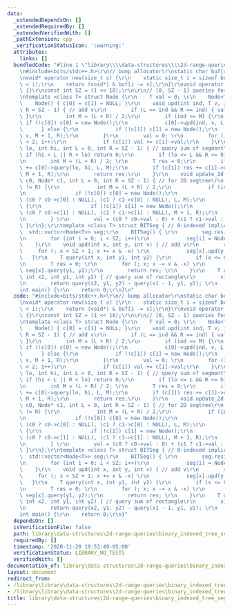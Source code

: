 ```yaml
---
data:
  _extendedDependsOn: []
  _extendedRequiredBy: []
  _extendedVerifiedWith: []
  _pathExtension: cpp
  _verificationStatusIcon: ':warning:'
  attributes:
    links: []
  bundledCode: "#line 1 \"library\\\\data-structures\\\\2d-range-queries\\\\binary_indexed_tree_seg.cpp\"\
    \n#include<bits/stdc++.h>\r\n// bump allocator\r\nstatic char buf[450 << 20];\r\
    \nvoid* operator new(size_t s) {\r\n    static size_t i = sizeof buf;\r\n    assert(s\
    \ < i);\r\n    return (void*) & buf[i -= s];\r\n}\r\nvoid operator delete(void*)\
    \ {}\r\nconst int SZ = (1 << 18);\r\n\r\n// [0, SZ - 1) queries for each axis\r\
    \ntemplate <class T> struct Node {\r\n    T val = 0; \r\n    Node<T>* c[2];\r\n\
    \    Node() { c[0] = c[1] = NULL; }\r\n    void upd(int ind, T v, int L = 0, int\
    \ R = SZ - 1) { // add v\r\n        if (L == ind && R == ind) { val += v; return;\
    \ }\r\n        int M = (L + R) / 2;\r\n        if (ind <= M) {\r\n           \
    \ if (!c[0]) c[0] = new Node();\r\n            c[0]->upd(ind, v, L, M);\r\n  \
    \      } else {\r\n            if (!c[1]) c[1] = new Node();\r\n            c[1]->upd(ind,\
    \ v, M + 1, R);\r\n        }\r\n        val = 0; \r\n        for (int i = 0; i\
    \ < 2; i++)\r\n            if (c[i]) val += c[i]->val;\r\n    }\r\n    T query(int\
    \ lo, int hi, int L = 0, int R = SZ - 1) { // query sum of segment\r\n       \
    \ if (hi < L || R < lo) return 0;\r\n        if (lo <= L && R <= hi) return val;\r\
    \n        int M = (L + R) / 2; \r\n        T res = 0;\r\n        if (c[0]) res\
    \ += c[0]->query(lo, hi, L, M);\r\n        if (c[1]) res += c[1]->query(lo, hi,\
    \ M + 1, R);\r\n        return res;\r\n    }\r\n    void update_2d(int ind, Node*\
    \ c0, Node* c1, int L = 0, int R = SZ - 1) { // for 2D segtree\r\n        if (L\
    \ != R) {\r\n            int M = (L + R) / 2;\r\n            if (ind <= M) {\r\
    \n                if (!c[0]) c[0] = new Node();\r\n                c[0]->update_2d(ind,\
    \ (c0 ? c0->c[0] : NULL), (c1 ? c1->c[0] : NULL), L, M);\r\n            } else\
    \ {\r\n                if (!c[1]) c[1] = new Node();\r\n                c[1]->update_2d(ind,\
    \ (c0 ? c0->c[1] : NULL), (c1 ? c1->c[1] : NULL), M + 1, R);\r\n            }\r\
    \n        } \r\n        val = (c0 ? c0->val : 0) + (c1 ? c1->val : 0);\r\n   \
    \ }\r\n};\r\ntemplate <class T> struct BITSeg { // 0-indexed implicitly\r\n  \
    \  std::vector<Node<T>> seg;\r\n    BITSeg() { \r\n        seg.resize(SZ + 1);\r\
    \n        for (int i = 0; i < SZ; i++)\r\n            seg[i] = Node<T>();\r\n\
    \    }\r\n    void upd(int x, int y, int v) { // add v\r\n        x++;\r\n   \
    \     for (; x < SZ + 1; x += x & -x) \r\n            seg[x].upd(y, v); \r\n \
    \   }\r\n    T query(int x, int y1, int y2) {\r\n        if (x <= 0) return 0;\r\
    \n        T res = 0; \r\n        for (; x; x -= x & -x) \r\n            res +=\
    \ seg[x].query(y1, y2);\r\n        return res; \r\n    }\r\n    T query(int x1,\
    \ int x2, int y1, int y2) { // query sum of rectangle\r\n        x1++, x2++;\r\
    \n        return query(x2, y1, y2) - query(x1 - 1, y1, y2); \r\n    }\r\n};\r\n\
    int main() {\r\n    return 0;\r\n}\n"
  code: "#include<bits/stdc++.h>\r\n// bump allocator\r\nstatic char buf[450 << 20];\r\
    \nvoid* operator new(size_t s) {\r\n    static size_t i = sizeof buf;\r\n    assert(s\
    \ < i);\r\n    return (void*) & buf[i -= s];\r\n}\r\nvoid operator delete(void*)\
    \ {}\r\nconst int SZ = (1 << 18);\r\n\r\n// [0, SZ - 1) queries for each axis\r\
    \ntemplate <class T> struct Node {\r\n    T val = 0; \r\n    Node<T>* c[2];\r\n\
    \    Node() { c[0] = c[1] = NULL; }\r\n    void upd(int ind, T v, int L = 0, int\
    \ R = SZ - 1) { // add v\r\n        if (L == ind && R == ind) { val += v; return;\
    \ }\r\n        int M = (L + R) / 2;\r\n        if (ind <= M) {\r\n           \
    \ if (!c[0]) c[0] = new Node();\r\n            c[0]->upd(ind, v, L, M);\r\n  \
    \      } else {\r\n            if (!c[1]) c[1] = new Node();\r\n            c[1]->upd(ind,\
    \ v, M + 1, R);\r\n        }\r\n        val = 0; \r\n        for (int i = 0; i\
    \ < 2; i++)\r\n            if (c[i]) val += c[i]->val;\r\n    }\r\n    T query(int\
    \ lo, int hi, int L = 0, int R = SZ - 1) { // query sum of segment\r\n       \
    \ if (hi < L || R < lo) return 0;\r\n        if (lo <= L && R <= hi) return val;\r\
    \n        int M = (L + R) / 2; \r\n        T res = 0;\r\n        if (c[0]) res\
    \ += c[0]->query(lo, hi, L, M);\r\n        if (c[1]) res += c[1]->query(lo, hi,\
    \ M + 1, R);\r\n        return res;\r\n    }\r\n    void update_2d(int ind, Node*\
    \ c0, Node* c1, int L = 0, int R = SZ - 1) { // for 2D segtree\r\n        if (L\
    \ != R) {\r\n            int M = (L + R) / 2;\r\n            if (ind <= M) {\r\
    \n                if (!c[0]) c[0] = new Node();\r\n                c[0]->update_2d(ind,\
    \ (c0 ? c0->c[0] : NULL), (c1 ? c1->c[0] : NULL), L, M);\r\n            } else\
    \ {\r\n                if (!c[1]) c[1] = new Node();\r\n                c[1]->update_2d(ind,\
    \ (c0 ? c0->c[1] : NULL), (c1 ? c1->c[1] : NULL), M + 1, R);\r\n            }\r\
    \n        } \r\n        val = (c0 ? c0->val : 0) + (c1 ? c1->val : 0);\r\n   \
    \ }\r\n};\r\ntemplate <class T> struct BITSeg { // 0-indexed implicitly\r\n  \
    \  std::vector<Node<T>> seg;\r\n    BITSeg() { \r\n        seg.resize(SZ + 1);\r\
    \n        for (int i = 0; i < SZ; i++)\r\n            seg[i] = Node<T>();\r\n\
    \    }\r\n    void upd(int x, int y, int v) { // add v\r\n        x++;\r\n   \
    \     for (; x < SZ + 1; x += x & -x) \r\n            seg[x].upd(y, v); \r\n \
    \   }\r\n    T query(int x, int y1, int y2) {\r\n        if (x <= 0) return 0;\r\
    \n        T res = 0; \r\n        for (; x; x -= x & -x) \r\n            res +=\
    \ seg[x].query(y1, y2);\r\n        return res; \r\n    }\r\n    T query(int x1,\
    \ int x2, int y1, int y2) { // query sum of rectangle\r\n        x1++, x2++;\r\
    \n        return query(x2, y1, y2) - query(x1 - 1, y1, y2); \r\n    }\r\n};\r\n\
    int main() {\r\n    return 0;\r\n}"
  dependsOn: []
  isVerificationFile: false
  path: library\data-structures\2d-range-queries\binary_indexed_tree_seg.cpp
  requiredBy: []
  timestamp: '2020-11-28 19:53:49-05:00'
  verificationStatus: LIBRARY_NO_TESTS
  verifiedWith: []
documentation_of: library\data-structures\2d-range-queries\binary_indexed_tree_seg.cpp
layout: document
redirect_from:
- /library\library\data-structures\2d-range-queries\binary_indexed_tree_seg.cpp
- /library\library\data-structures\2d-range-queries\binary_indexed_tree_seg.cpp.html
title: library\data-structures\2d-range-queries\binary_indexed_tree_seg.cpp
---
```

